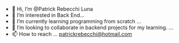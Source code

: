- 👋 Hi, I’m @Patrick Rebecchi Luna
- 👀 I’m interested in Back End...
- 🌱 I’m currently learning programming from scratch ... 
- 💞️ I’m looking to collaborate in backend projects for my learning. ...
- 📫 How to reach ...
patrickrebecchi@hotmail.com
<!---
PatrickRebecchi/PatrickRebecchi is a ✨ special ✨ repository because its `README.md` (this file) appears on your GitHub profile.
You can click the Preview link to take a look at your changes.
--->
